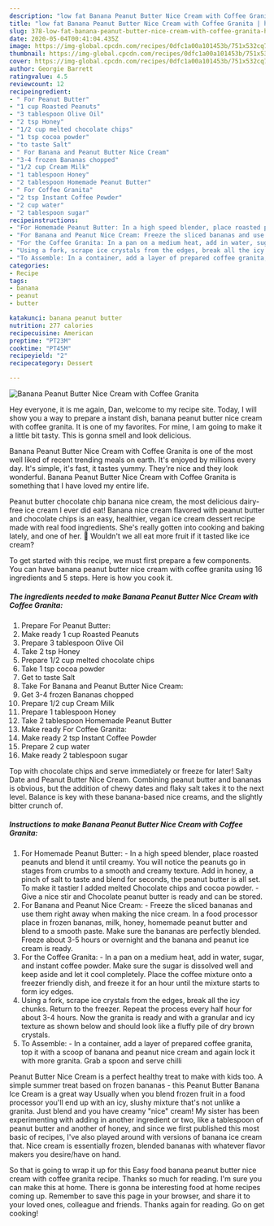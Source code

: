 ```yaml
---
description: "low fat Banana Peanut Butter Nice Cream with Coffee Granita | how long to fry Banana Peanut Butter Nice Cream with Coffee Granita"
title: "low fat Banana Peanut Butter Nice Cream with Coffee Granita | how long to fry Banana Peanut Butter Nice Cream with Coffee Granita"
slug: 378-low-fat-banana-peanut-butter-nice-cream-with-coffee-granita-how-long-to-fry-banana-peanut-butter-nice-cream-with-coffee-granita
date: 2020-05-04T00:41:04.435Z
image: https://img-global.cpcdn.com/recipes/0dfc1a00a101453b/751x532cq70/banana-peanut-butter-nice-cream-with-coffee-granita-recipe-main-photo.jpg
thumbnail: https://img-global.cpcdn.com/recipes/0dfc1a00a101453b/751x532cq70/banana-peanut-butter-nice-cream-with-coffee-granita-recipe-main-photo.jpg
cover: https://img-global.cpcdn.com/recipes/0dfc1a00a101453b/751x532cq70/banana-peanut-butter-nice-cream-with-coffee-granita-recipe-main-photo.jpg
author: Georgie Barrett
ratingvalue: 4.5
reviewcount: 12
recipeingredient:
- " For Peanut Butter"
- "1 cup Roasted Peanuts"
- "3 tablespoon Olive Oil"
- "2 tsp Honey"
- "1/2 cup melted chocolate chips"
- "1 tsp cocoa powder"
- "to taste Salt"
- " For Banana and Peanut Butter Nice Cream"
- "3-4 frozen Bananas chopped"
- "1/2 cup Cream Milk"
- "1 tablespoon Honey"
- "2 tablespoon Homemade Peanut Butter"
- " For Coffee Granita"
- "2 tsp Instant Coffee Powder"
- "2 cup water"
- "2 tablespoon sugar"
recipeinstructions:
- "For Homemade Peanut Butter: In a high speed blender, place roasted peanuts and blend it until creamy. You will notice the peanuts go in stages from crumbs to a smooth and creamy texture. Add in honey, a pinch of salt to taste and blend for seconds, the peanut butter is all set. To make it tastier I added melted Chocolate chips and cocoa powder. Give a nice stir and Chocolate peanut butter is ready and can be stored."
- "For Banana and Peanut Nice Cream: Freeze the sliced bananas and use them right away when making the nice cream. In a food processor place in frozen bananas, milk, honey, homemade peanut butter and blend to a smooth paste. Make sure the bananas are perfectly blended. Freeze about 3-5 hours or overnight and the banana and peanut ice cream is ready."
- "For the Coffee Granita: In a pan on a medium heat, add in water, sugar, and instant coffee powder. Make sure the sugar is dissolved well and keep aside and let it cool completely. Place the coffee mixture onto a freezer friendly dish, and freeze it for an hour until the mixture starts to form icy edges."
- "Using a fork, scrape ice crystals from the edges, break all the icy chunks. Return to the freezer. Repeat the process every half hour for about 3-4 hours. Now the granita is ready and with a granular and icy texture as shown below and should look like a fluffy pile of dry brown crystals."
- "To Assemble: In a container, add a layer of prepared coffee granita, top it with a scoop of banana and peanut nice cream and again lock it with more granita. Grab a spoon and serve chilli"
categories:
- Recipe
tags:
- banana
- peanut
- butter

katakunci: banana peanut butter 
nutrition: 277 calories
recipecuisine: American
preptime: "PT23M"
cooktime: "PT45M"
recipeyield: "2"
recipecategory: Dessert

---
```



![Banana Peanut Butter Nice Cream with Coffee Granita](https://img-global.cpcdn.com/recipes/0dfc1a00a101453b/751x532cq70/banana-peanut-butter-nice-cream-with-coffee-granita-recipe-main-photo.jpg)

Hey everyone, it is me again, Dan, welcome to my recipe site. Today, I will show you a way to prepare a instant dish, banana peanut butter nice cream with coffee granita. It is one of my favorites. For mine, I am going to make it a little bit tasty. This is gonna smell and look delicious.

Banana Peanut Butter Nice Cream with Coffee Granita is one of the most well liked of recent trending meals on earth. It's enjoyed by millions every day. It's simple, it's fast, it tastes yummy. They're nice and they look wonderful. Banana Peanut Butter Nice Cream with Coffee Granita is something that I have loved my entire life.

Peanut butter chocolate chip banana nice cream, the most delicious dairy-free ice cream I ever did eat! Banana nice cream flavored with peanut butter and chocolate chips is an easy, healthier, vegan ice cream dessert recipe made with real food ingredients. She&#39;s really gotten into cooking and baking lately, and one of her. 🍌 Wouldn&#39;t we all eat more fruit if it tasted like ice cream?


To get started with this recipe, we must first prepare a few components. You can have banana peanut butter nice cream with coffee granita using 16 ingredients and 5 steps. Here is how you cook it.

<!--inarticleads1-->

##### The ingredients needed to make Banana Peanut Butter Nice Cream with Coffee Granita:

1. Prepare  For Peanut Butter:
1. Make ready 1 cup Roasted Peanuts
1. Prepare 3 tablespoon Olive Oil
1. Take 2 tsp Honey
1. Prepare 1/2 cup melted chocolate chips
1. Take 1 tsp cocoa powder
1. Get to taste Salt
1. Take  For Banana and Peanut Butter Nice Cream:
1. Get 3-4 frozen Bananas chopped
1. Prepare 1/2 cup Cream Milk
1. Prepare 1 tablespoon Honey
1. Take 2 tablespoon Homemade Peanut Butter
1. Make ready  For Coffee Granita:
1. Make ready 2 tsp Instant Coffee Powder
1. Prepare 2 cup water
1. Make ready 2 tablespoon sugar


Top with chocolate chips and serve immediately or freeze for later! Salty Date and Peanut Butter Nice Cream. Combining peanut butter and bananas is obvious, but the addition of chewy dates and flaky salt takes it to the next level. Balance is key with these banana-based nice creams, and the slightly bitter crunch of. 

<!--inarticleads2-->

##### Instructions to make Banana Peanut Butter Nice Cream with Coffee Granita:

1. For Homemade Peanut Butter: - In a high speed blender, place roasted peanuts and blend it until creamy. You will notice the peanuts go in stages from crumbs to a smooth and creamy texture. Add in honey, a pinch of salt to taste and blend for seconds, the peanut butter is all set. To make it tastier I added melted Chocolate chips and cocoa powder. - Give a nice stir and Chocolate peanut butter is ready and can be stored.
1. For Banana and Peanut Nice Cream: - Freeze the sliced bananas and use them right away when making the nice cream. In a food processor place in frozen bananas, milk, honey, homemade peanut butter and blend to a smooth paste. Make sure the bananas are perfectly blended. Freeze about 3-5 hours or overnight and the banana and peanut ice cream is ready.
1. For the Coffee Granita: - In a pan on a medium heat, add in water, sugar, and instant coffee powder. Make sure the sugar is dissolved well and keep aside and let it cool completely. Place the coffee mixture onto a freezer friendly dish, and freeze it for an hour until the mixture starts to form icy edges.
1. Using a fork, scrape ice crystals from the edges, break all the icy chunks. Return to the freezer. Repeat the process every half hour for about 3-4 hours. Now the granita is ready and with a granular and icy texture as shown below and should look like a fluffy pile of dry brown crystals.
1. To Assemble: - In a container, add a layer of prepared coffee granita, top it with a scoop of banana and peanut nice cream and again lock it with more granita. Grab a spoon and serve chilli


Peanut Butter Nice Cream is a perfect healthy treat to make with kids too. A simple summer treat based on frozen bananas - this Peanut Butter Banana Ice Cream is a great way Usually when you blend frozen fruit in a food processor you&#39;ll end up with an icy, slushy mixture that&#39;s not unlike a granita. Just blend and you have creamy &#34;nice&#34; cream! My sister has been experimenting with adding in another ingredient or two, like a tablespoon of peanut butter and another of honey, and since we first published this most basic of recipes, I&#39;ve also played around with versions of banana ice cream that. Nice cream is essentially frozen, blended bananas with whatever flavor makers you desire/have on hand. 

So that is going to wrap it up for this Easy food banana peanut butter nice cream with coffee granita recipe. Thanks so much for reading. I'm sure you can make this at home. There is gonna be interesting food at home recipes coming up. Remember to save this page in your browser, and share it to your loved ones, colleague and friends. Thanks again for reading. Go on get cooking!
